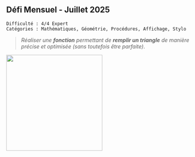 ## Défi Mensuel - Juillet 2025

```
Difficulté : 4/4 Expert
Catégories : Mathématiques, Géométrie, Procédures, Affichage, Stylo
```
> *Réaliser une **fonction** permettant de **remplir un triangle** de manière précise et optimisée (sans toutefois être parfaite)*.

<img src="thumb.png" width=256px>
